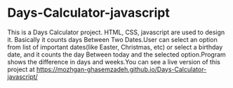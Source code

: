 # Days-Calculator-javascript

This is a Days Calculator project. HTML, CSS, javascript are used to design it. Basically it counts days Between Two Dates.User can select an option from list of important dates(like Easter, Christmas, etc) or select a birthday date, and it counts the day Between today and the selected option.Program shows the difference in days and weeks.You can see a live version of this project at https://mozhgan-ghasemzadeh.github.io/Days-Calculator-javascript/
